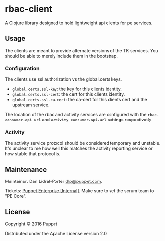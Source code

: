 # rbac-client

A Clojure library designed to hold lightweight api clients for pe services.

## Usage

The clients are meant to provide alternate versions of the TK services.
You should be able to merely include them in the bootstrap.

### Configuration

The clients use ssl authorization vs the global.certs keys.

- `global.certs.ssl-key`: the key for this clients identity.
- `global.certs.ssl-cert`: the cert for this clients identity.
- `global.certs.ssl-ca-cert`: the ca-cert for this clients cert and the upstream service.

The location of the rbac and activity services are configured with the
`rbac-consumer.api-url` and `activity-consumer.api.url` settings respectivetly

### Activity

The activity service protocol should be considered temporary and unstable. It's
unclear to me how well this matches the activity reporting service or how stable
that protocol is.

## Maintenance

Maintainer: Dan Lidral-Porter <dlp@puppet.com>.

Tickets: [Puppet Enterprise [Internal]](https://tickets.puppetlabs.com/browse/PE).
Make sure to set the scrum team to "PE Core".

## License

Copyright © 2016 Puppet

Distributed under the Apache License version 2.0
